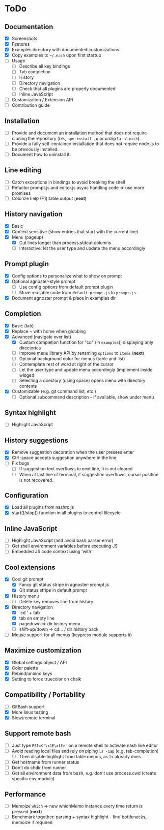 # ToDo

## Documentation
- [x] Screenshots
- [x] Features
- [x] Examples directory with documented customizations
- [x] Copy examples to `~/.nash` upon first startup
- [ ] Usage
    - [ ] Describe all key bindings
    - [ ] Tab completion
    - [ ] History
    - [ ] Directory navigation
    - [ ] Check that all plugins are properly documented
    - [ ] Inline JavaScript
- [ ] Customization / Extension API
- [ ] Contribution guide

## Installation
- [ ] Provide and document an installation method that does not require
    cloning the repository (i.e., `npm install -g` or unzip to `~/.nash`).
- [ ] Provide a fully self-contained installation that does not require
    node.js to be previously installed.
- [ ] Document how to uninstall it.

## Line editing
- [ ] Catch exceptions in bindings to avoid breaking the shell
- [ ] Refactor prompt.js and editor.js async handling code => use more promises
- [ ] Colorize help (F1) table output (**next**)

## History navigation
- [x] Basic
- [x] Context sensitive (show entries that start with the current line)
- [x] Menu (pageup)
    - [x] Cut lines longer than process.stdout.columns
    - [ ] Interactive: let the user type and update the menu accordingly

## Prompt plugin
- [x] Config options to personalize what to show on prompt
- [x] Optional agnoster-style prompt
    - [ ] Use config options from default prompt plugin
    - [ ] Move reusable code from `default-prompt.js` to `prompt.js`
- [x] Document agnoster prompt & place in examples dir

## Completion
- [x] Basic (tab)
- [x] Replace ~ with home when globbing
- [x] Advanced (navigate over list)
    - [x] Custom completion function for "cd" (in `examples`), displaying only
        directories
    - [ ] Improve menu library API by renaming `options` to `items` (**next**)
    - [ ] Optional background color for menus (table and list)
    - [ ] Contemplate rest of word at right of the cursor
    - [ ] Let the user type and update menu accordingly (implement inside widget)
    - [ ] Selecting a directory (using space) opens menu with directory contents
- [x] Customizable (e.g. git command list, etc.)
    - [ ] Optional subcommand description - if available, show under menu

## Syntax highlight
- [ ] Highlight JavaScript

## History suggestions
- [x] Remove suggestion decoration when the user presses enter
- [x] Ctrl-space accepts suggestion anywhere in the line
- [ ] Fix bugs
    - [ ] If suggestion text overflows to next line, it is not cleared
    - [ ] When at last line of terminal, if suggestion overflows, cursor
        position is not recovered.

## Configuration
- [x] Load all plugins from nashrc.js
- [x] start()/stop() function in all plugins to control lifecycle

## Inline JavaScript
- [ ] Highlight JavaScript (and avoid bash parser error)
- [ ] Get shell environment variables before executing JS
- [ ] Embedded JS code context using 'with'

## Cool extensions
- [x] Cool git prompt
    - [x] Fancy git status stripe in agnoster-prompt.js
    - [x] Git status stripe in default prompt
- [x] History menu
    - [ ] Delete key removes line from history
- [x] Directory navigation
    - [x] 'cd ' + tab
    - [x] tab on empty line
    - [x] pagedown => dir history menu
    - [ ] shift-up/down => cd .. / dir history back
- [ ] Mouse support for all menus (keypress module supports it)

## Maximize customization
- [x] Global settings object / API
- [x] Color palette
- [x] Rebind/unbind keys
- [x] Setting to force truecolor on chalk

## Compatibility / Portability
- [ ] GitBash support
- [x] More linux testing
- [x] Slow/remote terminal

## Support remote bash
- [ ] Just type `PS1=$'\x1E\x1E>'` on a remote shell to activate nash line editor
- [ ] Avoid reading local files and rely on piping `ls -1ap` (e.g. tab-completion)
    - [ ] Then disable highlight from table menus, as `ls` already does
- [ ] Get hostname from runner status
- [ ] Don't do chdir from runner
- [ ] Get all environment data from bash, e.g. don't use process.cwd
    (create specific env module)

## Performance
- [ ] Memoize `which` => new whichMemo instance every time return is pressed (**next**)
- [ ] Benchmark together: parsing + syntax highlight - find bottlenecks, memoize if required
